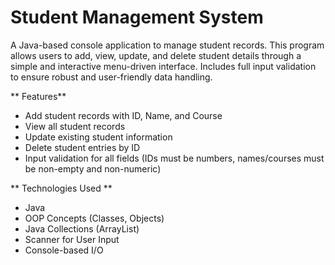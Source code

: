 # Student Management System

A Java-based console application to manage student records. This program allows users to add, view, update, and delete student details through a simple and interactive menu-driven interface. Includes full input validation to ensure robust and user-friendly data handling.

** Features**

- Add student records with ID, Name, and Course
- View all student records
- Update existing student information
- Delete student entries by ID
- Input validation for all fields (IDs must be numbers, names/courses must be non-empty and non-numeric)

** Technologies Used **
- Java
- OOP Concepts (Classes, Objects)
- Java Collections (ArrayList)
- Scanner for User Input
- Console-based I/O


